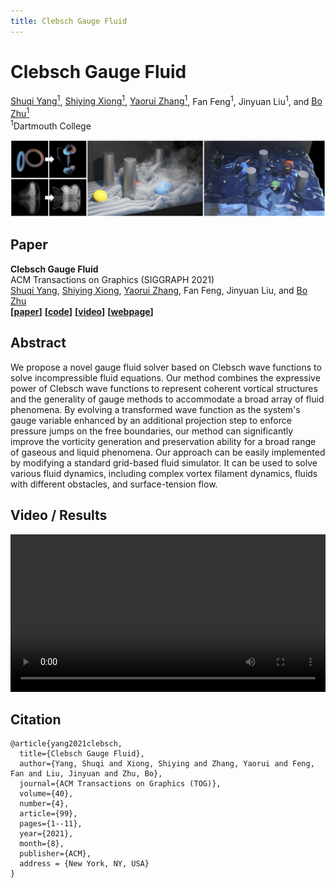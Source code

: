 ```yaml
---
title: Clebsch Gauge Fluid
--- 
```


# Clebsch Gauge Fluid

[Shuqi Yang<sup>1</sup>](https://y-sq.github.io/), [Shiying Xiong<sup>1</sup>](https://shiyingxiong.github.io/), [Yaorui Zhang<sup>1</sup>](http://portfolio.yaorui.info/), Fan Feng<sup>1</sup>, Jinyuan Liu<sup>1</sup>, and [Bo Zhu<sup>1</sup>](https://www.cs.dartmouth.edu/~bozhu/)  
<sup>1</sup>Dartmouth College

<img src="res/overview.png"/>

## Paper 
**Clebsch Gauge Fluid**  
ACM Transactions on Graphics (SIGGRAPH 2021)  
[Shuqi Yang](https://y-sq.github.io/), [Shiying Xiong](https://shiyingxiong.github.io/), [Yaorui Zhang](http://portfolio.yaorui.info/), Fan Feng, Jinyuan Liu, and [Bo Zhu](https://www.cs.dartmouth.edu/~bozhu/)  
**[[paper](https://www.cs.dartmouth.edu/~bozhu/papers/clebsch_gauge_fluid.pdf)]** **[<a href="res/code.zip" download="code.zip">code</a>]** **[[video](https://www.youtube.com/watch?v=QF_XGzrJfa8)]** **[[webpage](https://y-sq.github.io/proj/clebsch_gauge_fluid/)]**

## Abstract
We propose a novel gauge fluid solver based on Clebsch wave functions to solve incompressible fluid equations. Our method combines the expressive power of Clebsch wave functions to represent coherent vortical structures and the generality of gauge methods to accommodate a broad array of fluid phenomena. By evolving a transformed wave function as the system's gauge variable enhanced by an additional projection step to enforce pressure jumps on the free boundaries, our method can significantly improve the vorticity generation and preservation ability for a broad range of gaseous and liquid phenomena. Our approach can be easily implemented by modifying a standard grid-based fluid simulator. It can be used to solve various fluid dynamics, including complex vortex filament dynamics, fluids with different obstacles, and surface-tension flow.

## Video / Results
<video src="res/video.mp4" controls="controls" width="100%">Video</video>

## Citation
```
@article{yang2021clebsch,
  title={Clebsch Gauge Fluid},
  author={Yang, Shuqi and Xiong, Shiying and Zhang, Yaorui and Feng, Fan and Liu, Jinyuan and Zhu, Bo},
  journal={ACM Transactions on Graphics (TOG)},
  volume={40},
  number={4},
  article={99},
  pages={1--11},
  year={2021},
  month={8},
  publisher={ACM},
  address = {New York, NY, USA}
}
```
